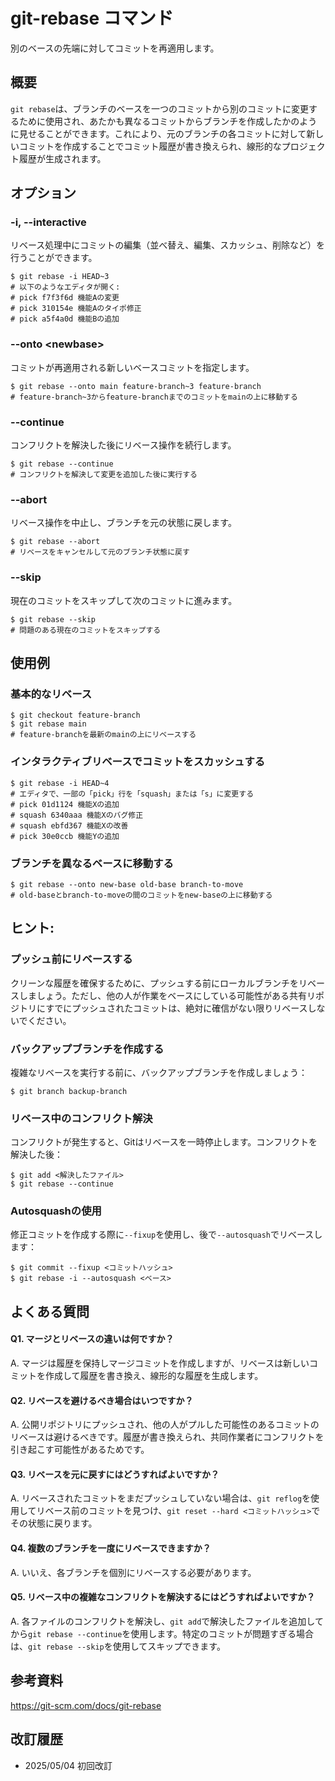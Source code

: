 # git-rebase コマンド

別のベースの先端に対してコミットを再適用します。

## 概要

`git rebase`は、ブランチのベースを一つのコミットから別のコミットに変更するために使用され、あたかも異なるコミットからブランチを作成したかのように見せることができます。これにより、元のブランチの各コミットに対して新しいコミットを作成することでコミット履歴が書き換えられ、線形的なプロジェクト履歴が生成されます。

## オプション

### **-i, --interactive**

リベース処理中にコミットの編集（並べ替え、編集、スカッシュ、削除など）を行うことができます。

```console
$ git rebase -i HEAD~3
# 以下のようなエディタが開く:
# pick f7f3f6d 機能Aの変更
# pick 310154e 機能Aのタイポ修正
# pick a5f4a0d 機能Bの追加
```

### **--onto \<newbase\>**

コミットが再適用される新しいベースコミットを指定します。

```console
$ git rebase --onto main feature-branch~3 feature-branch
# feature-branch~3からfeature-branchまでのコミットをmainの上に移動する
```

### **--continue**

コンフリクトを解決した後にリベース操作を続行します。

```console
$ git rebase --continue
# コンフリクトを解決して変更を追加した後に実行する
```

### **--abort**

リベース操作を中止し、ブランチを元の状態に戻します。

```console
$ git rebase --abort
# リベースをキャンセルして元のブランチ状態に戻す
```

### **--skip**

現在のコミットをスキップして次のコミットに進みます。

```console
$ git rebase --skip
# 問題のある現在のコミットをスキップする
```

## 使用例

### 基本的なリベース

```console
$ git checkout feature-branch
$ git rebase main
# feature-branchを最新のmainの上にリベースする
```

### インタラクティブリベースでコミットをスカッシュする

```console
$ git rebase -i HEAD~4
# エディタで、一部の「pick」行を「squash」または「s」に変更する
# pick 01d1124 機能Xの追加
# squash 6340aaa 機能Xのバグ修正
# squash ebfd367 機能Xの改善
# pick 30e0ccb 機能Yの追加
```

### ブランチを異なるベースに移動する

```console
$ git rebase --onto new-base old-base branch-to-move
# old-baseとbranch-to-moveの間のコミットをnew-baseの上に移動する
```

## ヒント:

### プッシュ前にリベースする

クリーンな履歴を確保するために、プッシュする前にローカルブランチをリベースしましょう。ただし、他の人が作業をベースにしている可能性がある共有リポジトリにすでにプッシュされたコミットは、絶対に確信がない限りリベースしないでください。

### バックアップブランチを作成する

複雑なリベースを実行する前に、バックアップブランチを作成しましょう：

```console
$ git branch backup-branch
```

### リベース中のコンフリクト解決

コンフリクトが発生すると、Gitはリベースを一時停止します。コンフリクトを解決した後：

```console
$ git add <解決したファイル>
$ git rebase --continue
```

### Autosquashの使用

修正コミットを作成する際に`--fixup`を使用し、後で`--autosquash`でリベースします：

```console
$ git commit --fixup <コミットハッシュ>
$ git rebase -i --autosquash <ベース>
```

## よくある質問

#### Q1. マージとリベースの違いは何ですか？
A. マージは履歴を保持しマージコミットを作成しますが、リベースは新しいコミットを作成して履歴を書き換え、線形的な履歴を生成します。

#### Q2. リベースを避けるべき場合はいつですか？
A. 公開リポジトリにプッシュされ、他の人がプルした可能性のあるコミットのリベースは避けるべきです。履歴が書き換えられ、共同作業者にコンフリクトを引き起こす可能性があるためです。

#### Q3. リベースを元に戻すにはどうすればよいですか？
A. リベースされたコミットをまだプッシュしていない場合は、`git reflog`を使用してリベース前のコミットを見つけ、`git reset --hard <コミットハッシュ>`でその状態に戻ります。

#### Q4. 複数のブランチを一度にリベースできますか？
A. いいえ、各ブランチを個別にリベースする必要があります。

#### Q5. リベース中の複雑なコンフリクトを解決するにはどうすればよいですか？
A. 各ファイルのコンフリクトを解決し、`git add`で解決したファイルを追加してから`git rebase --continue`を使用します。特定のコミットが問題すぎる場合は、`git rebase --skip`を使用してスキップできます。

## 参考資料

https://git-scm.com/docs/git-rebase

## 改訂履歴

- 2025/05/04 初回改訂